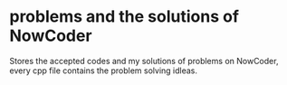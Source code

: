 # problems and the solutions of NowCoder

Stores the accepted codes and my solutions of problems on NowCoder, every cpp file contains
the problem solving idleas.